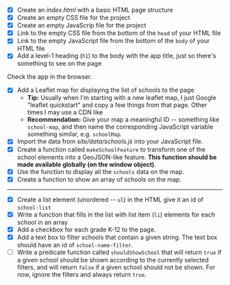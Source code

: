 - [x] Create an _index.html_ with a basic HTML page structure
- [x] Create an empty CSS file for the project
- [x] Create an empty JavaScrip file for the project
- [x] Link to the empty CSS file from the bottom of the `head` of your HTML file
- [x] Link to the empty JavaScript file from the bottom of the `body` of your HTML file
- [x] Add a level-1 heading (`h1`) to the body with the app title, just so there's something to see on the page

Check the app in the browser.

- [x] Add a Leaflet map for displaying the list of schools to the page
  * **Tip:** Usually when I'm starting with a new leaflet map, I just Google "leaflet quickstart" and copy a few things from that page. Other times I may use a CDN like 
  * **Recommendation:** Give your map a meaningful ID -- something like `school-map`, and then name the corresponding JavaScript variable something similar, e.g. `schoolMap`.
- [x] Import the data from _site/data/schools.js_ into your JavaScript file.
- [x] Create a function called `makeSchoolFeature` to transform one of the school elements into a GeoJSON-like feature. **This function should be made available globally (on the window object)**.
- [x] Use the function to display all the `schools` data on the map.
- [x] Create a function to show an array of schools on the map.

----------

- [x] Create a list element (unordered -- `ul`) in the HTML give it an id of `school-list`
- [x] Write a function that fills in the list with list item (`li`) elements for each school in an array
- [x] Add a checkbox for each grade K-12 to the page.
- [x] Add a text box to filter schools that contain a given string. The text box should have an id of `school-name-filter`.
- [ ] Write a predicate function called `shouldShowSchool` that will return `true` if a given school should be shown according to the currently selected filters, and will return `false` if a given school should not be shown. For now, ignore the filters and always return `true`.
